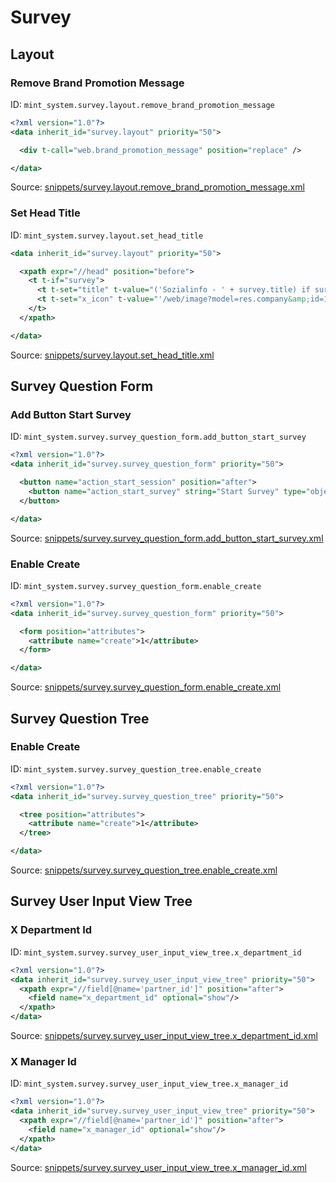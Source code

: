 # Survey
## Layout  
### Remove Brand Promotion Message  
ID: `mint_system.survey.layout.remove_brand_promotion_message`  
```xml
<?xml version="1.0"?>
<data inherit_id="survey.layout" priority="50">

  <div t-call="web.brand_promotion_message" position="replace" />

</data>

```
Source: [snippets/survey.layout.remove_brand_promotion_message.xml](https://github.com/Mint-System/Odoo-Build/tree/14.0/snippets/survey.layout.remove_brand_promotion_message.xml)

### Set Head Title  
ID: `mint_system.survey.layout.set_head_title`  
```xml
<data inherit_id="survey.layout" priority="50">

  <xpath expr="//head" position="before">
    <t t-if="survey">
      <t t-set="title" t-value="('Sozialinfo - ' + survey.title) if survey else 'Odoo'"/>
      <t t-set="x_icon" t-value="'/web/image?model=res.company&amp;id=1&amp;field=favicon'"/>
    </t>
  </xpath>

</data>
```
Source: [snippets/survey.layout.set_head_title.xml](https://github.com/Mint-System/Odoo-Build/tree/14.0/snippets/survey.layout.set_head_title.xml)

## Survey Question Form  
### Add Button Start Survey  
ID: `mint_system.survey.survey_question_form.add_button_start_survey`  
```xml
<?xml version="1.0"?>
<data inherit_id="survey.survey_question_form" priority="50">

  <button name="action_start_session" position="after">
    <button name="action_start_survey" string="Start Survey" type="object" attrs="{'invisible': [('state', '=', 'draft')]}" />
  </button>

</data>

```
Source: [snippets/survey.survey_question_form.add_button_start_survey.xml](https://github.com/Mint-System/Odoo-Build/tree/14.0/snippets/survey.survey_question_form.add_button_start_survey.xml)

### Enable Create  
ID: `mint_system.survey.survey_question_form.enable_create`  
```xml
<?xml version="1.0"?>
<data inherit_id="survey.survey_question_form" priority="50">

  <form position="attributes">
    <attribute name="create">1</attribute>
  </form>

</data>

```
Source: [snippets/survey.survey_question_form.enable_create.xml](https://github.com/Mint-System/Odoo-Build/tree/14.0/snippets/survey.survey_question_form.enable_create.xml)

## Survey Question Tree  
### Enable Create  
ID: `mint_system.survey.survey_question_tree.enable_create`  
```xml
<?xml version="1.0"?>
<data inherit_id="survey.survey_question_tree" priority="50">

  <tree position="attributes">
    <attribute name="create">1</attribute>
  </tree>

</data>

```
Source: [snippets/survey.survey_question_tree.enable_create.xml](https://github.com/Mint-System/Odoo-Build/tree/14.0/snippets/survey.survey_question_tree.enable_create.xml)

## Survey User Input View Tree  
### X Department Id  
ID: `mint_system.survey.survey_user_input_view_tree.x_department_id`  
```xml
<?xml version="1.0"?>
<data inherit_id="survey.survey_user_input_view_tree" priority="50">
  <xpath expr="//field[@name='partner_id']" position="after">
    <field name="x_department_id" optional="show"/>
  </xpath>
</data>
```
Source: [snippets/survey.survey_user_input_view_tree.x_department_id.xml](https://github.com/Mint-System/Odoo-Build/tree/14.0/snippets/survey.survey_user_input_view_tree.x_department_id.xml)

### X Manager Id  
ID: `mint_system.survey.survey_user_input_view_tree.x_manager_id`  
```xml
<?xml version="1.0"?>
<data inherit_id="survey.survey_user_input_view_tree" priority="50">
  <xpath expr="//field[@name='partner_id']" position="after">
    <field name="x_manager_id" optional="show"/>
  </xpath>
</data>
```
Source: [snippets/survey.survey_user_input_view_tree.x_manager_id.xml](https://github.com/Mint-System/Odoo-Build/tree/14.0/snippets/survey.survey_user_input_view_tree.x_manager_id.xml)

